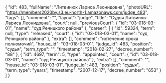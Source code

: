 {
    "id": 483,
    "fullName": "Литвинюк Лариса Леонидовна",
    "photoURL": "https://members2020by.s3.eu-north-1.amazonaws.com/judge_483",
    "tags": [],
    "comment": "",
    "layout": "judge",
    "title": "Судья Литвинюк Лариса Леонидовна",
    "court": null,
    "previousCourt": {
        "id": "03-018-03-01",
        "name": "суд Речицкого района"
    },
    "career": [
        {
            "id": 59324,
            "term": null,
            "type": "released",
            "court": {
                "id": "03-018-03-01",
                "name": "суд Речицкого района"
            },
            "extra": [],
            "comment": "истечение срока полномочий",
            "house_id": "03-018-03-01",
            "judge_id": 483,
            "position": "судья",
            "term_type": "",
            "timestamp": "2018-02-27",
            "decree_number": "88"
        },
        {
            "id": 4697,
            "term": 5,
            "type": "appointed",
            "court": {
                "id": "03-018-03-01",
                "name": "суд Речицкого района"
            },
            "extra": [],
            "comment": "",
            "house_id": "03-018-03-01",
            "judge_id": 483,
            "position": "судья",
            "term_type": "years",
            "timestamp": "2007-12-17",
            "decree_number": "653"
        }
    ]
}